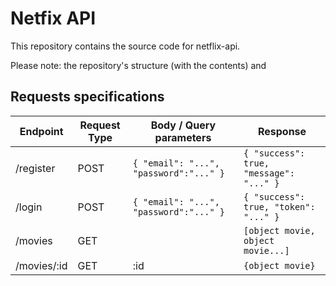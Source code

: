 # Netfix API

This repository contains the source code for netflix-api.

Please note: the repository's structure (with the contents) and

## Requests specifications

| Endpoint    | Request Type | Body / Query parameters                | Response                                |
| ----------- | ------------ | -------------------------------------- | --------------------------------------- |
| /register   | POST         | `{ "email": "...", "password":"..." }` | `{ "success": true, "message": "..." }` |
| /login      | POST         | `{ "email": "...", "password":"..." }` | `{ "success": true, "token": "..." }`   |
| /movies     | GET          |                                        | `[object movie, object movie...]`       |
| /movies/:id | GET          | :id                                    | `{object movie}`                        |
